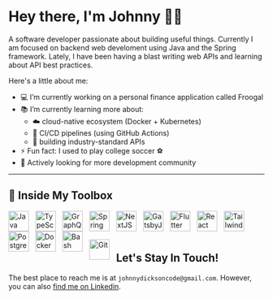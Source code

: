 # Hey there, I'm Johnny 👋🏼

A software developer passionate about building useful things. Currently I am focused on backend web develoment using Java
and the Spring framework. Lately, I have been having a blast writing web APIs and learning about API best practices.

Here's a little about me:
- 💻 I’m currently working on a personal finance application called Froogal
- 📚 I’m currently learning more about:
    - ☁️ cloud-native ecosystem (Docker + Kubernetes)
    - 🔨 CI/CD pipelines (using GitHub Actions)
    - 🔌 building industry-standard APIs
- ⚡ Fun fact: I used to play college soccer ⚽️
- 🔭 Actively looking for more development community
  
---
## 🧰 Inside My Toolbox

<img align="left" alt="Java" width="40px" style="padding-right:10px;" src="https://cdn.jsdelivr.net/gh/devicons/devicon/icons/java/java-original.svg"/>
<img align="left" alt="TypeScript" width="40px" style="padding-right:10px;" src="https://cdn.jsdelivr.net/gh/devicons/devicon/icons/typescript/typescript-plain.svg" />
<img align="left" alt="GraphQL" width="40px" style="padding-right:10px;" src="https://cdn.jsdelivr.net/gh/devicons/devicon/icons/graphql/graphql-plain-wordmark.svg" />
<img align="left" alt="Spring" width="40px" style="padding-right:10px;" src="https://cdn.jsdelivr.net/gh/devicons/devicon/icons/spring/spring-original.svg" />
<img align="left" alt="NextJS" width="40px" style="padding-right:10px;" src="https://cdn.jsdelivr.net/gh/devicons/devicon/icons/nextjs/nextjs-original.svg" />
<img align="left" alt="GatsbyJS" width="40px" style="padding-right:10px;" src="https://cdn.jsdelivr.net/gh/devicons/devicon/icons/gatsby/gatsby-plain.svg" />
<img align="left" alt="Flutter" width="40px" style="padding-right:10px;" src="https://cdn.jsdelivr.net/gh/devicons/devicon/icons/flutter/flutter-original.svg" />
<img align="left" alt="React" width="40px" style="padding-right:10px;" src="https://cdn.jsdelivr.net/gh/devicons/devicon/icons/react/react-original.svg" />
<img align="left" alt="TailwindCSS" width="40px" style="padding-right:10px;" src="https://cdn.jsdelivr.net/gh/devicons/devicon/icons/tailwindcss/tailwindcss-plain.svg" />
<img align="left" alt="PostgreSQL" width="40px" style="padding-right:10px;" src="https://cdn.jsdelivr.net/gh/devicons/devicon/icons/postgresql/postgresql-original-wordmark.svg" />
<img align="left" alt="Docker" width="40px" style="padding-right:10px;" src="https://cdn.jsdelivr.net/gh/devicons/devicon/icons/docker/docker-original-wordmark.svg" />
<img align="left" alt="Bash" width="40px" style="padding-right:10px;" src="https://cdn.jsdelivr.net/gh/devicons/devicon/icons/bash/bash-original.svg" />
<img align="left" alt="Git" width="40px" style="padding-right:10px;padding-top:16px;padding-bottom:16px" src="https://cdn.jsdelivr.net/gh/devicons/devicon/icons/git/git-original.svg" />    

<br/>
<br/>
<br/>

## Let's Stay In Touch!
The best place to reach me is at `johnnydicksoncode@gmail.com`. However, you can also [find me on Linkedin](https://www.linkedin.com/in/johnathandicksondev/).
